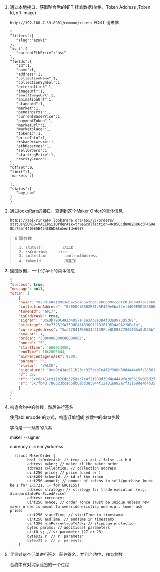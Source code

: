 1. 通过本地接口，获取聚合后的NFT 挂单数据(价格，Token Address ,Token Id, nft image)

   `http://192.168.7.59:8981/common/assets`
   POST 
   请求体
   ```
   {
   "filters":{
      "slug":"azuki"
   },
   "sort":{
      "currentEthPrice":"asc"
   },
   "fields":{
      "id":1,
      "name":1,
      "address":1,
      "collectionName":1,
      "collectionSymbol":1,
      "externalLink":1,
      "imageUrl":1,
      "smallImageUrl":1,
      "animationUrl":1,
      "standard":1,
      "market":1,
      "pendingTrxs":1,
      "currentBasePrice":1,
      "paymentToken":1,
      "marketUrl":1,
      "marketplace":1,
      "tokenId":1,
      "priceInfo":1,
      "tokenReserves":1,
      "ethReserves":1,
      "sellOrders":1,
      "startingPrice":1,
      "rarityScore":1
   },
   "offset":0,
   "limit":1,
   "markets":[
      
   ],
   "status":[
      "buy_now"
   ]
   }
   
   ```



2. 通过looksRare的接口，查询到这个Maker Order的具体信息

   `https://api-rinkeby.looksrare.org/api/v1/orders?status%5B%5D=VALID&isOrderAsk=true&collection=0x050Cd8082B86c5F469e0ba72ef4400E5E454886D&tokenId=6917`

> 所需参数
>
> 		1. status[]   		VALID
> 		2. isOrderAsk     true
> 		3. collection        contractAddress
> 		4. tokenId           所需ID



3. 返回数据， 一个订单中的具体信息

   ```json
   {
   "success": true,
   "message": null,
   "data": [
       {
       "hash": "0x3d1b8a199d3ebac561dba7ba8c2068097ce0f201b064970d26b88fcda4f96607",
       "collectionAddress": "0x050Cd8082B86c5F469e0ba72ef4400E5E454886D",
       "tokenId": "6917",
       "isOrderAsk": true,
       "signer": "0xA0b790C492b4857aF1e3Ab1e384f03eD973D5268",
       "strategy": "0x732319A3590E4fA838C111826f9584a9A2fDEa1a",
       "currencyAddress": "0xc778417E063141139Fce010982780140Aa0cD5Ab",
       "amount": 1,
       "price": "3000000000000000000",
       "nonce": "3",
       "startTime": 1660013050,
       "endTime": 1662605044,
       "minPercentageToAsk": 9800,
       "params": "",
       "status": "VALID",
       "signature": "0xc8c41ac911b28dc325dab7e4f2f880d30d4a4449fa285615a686d274de4c609a7fb437788323bcad6db08bd383944f12a31ea82a7f31169de4d4b356d6bddfd91b",
       "v": 27,
       "r": "0xc8c41ac911b28dc325dab7e4f2f880d30d4a4449fa285615a686d274de4c609a",
       "s": "0x7fb437788323bcad6db08bd383944f12a31ea82a7f31169de4d4b356d6bddfd9"
       }
   ]
   }
   ```







4. 构造合约中的参数，然后进行签名

   使用abi.encode 的方式，构造订单组成 参数中的data字段

   字段是一一对应的关系

   maker --signer

   currency  currencyAddress

   

   

   ```solidity
     struct MakerOrder {
           bool isOrderAsk; // true --> ask / false --> bid
           address maker; // maker of the maker order
           address collection; // collection address
           uint256 price; // price (used as )
           uint256 tokenId; // id of the token
           uint256 amount; // amount of tokens to sell/purchase (must be 1 for ERC721, 1+ for ERC1155)
           address strategy; // strategy for trade execution (e.g. StandardSaleForFixedPrice)
           address currency;
           uint256 nonce; // order nonce (must be unique unless new maker order is meant to override existing one e.g., lower ask price)
           uint256 startTime; // startTime in timestamp
           uint256 endTime; // endTime in timestamp
           uint256 minPercentageToAsk; // slippage protection
           bytes params; // additional parameters
           uint8 v; // v: parameter (27 or 28)
           bytes32 r; // r: parameter
           bytes32 s; // s: parameter
       }
   ```

   

5. 买家对这个订单进行签名, 获取签名，并到合约中，作为参数

   合约中有对买家验签的一个过程

